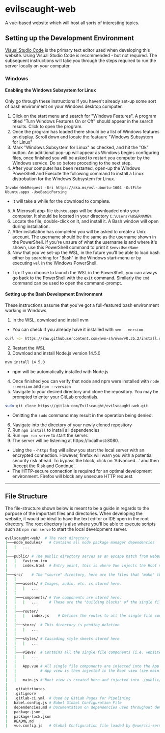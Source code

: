 # evilscaught-web

A vue-based website which will host all sorts of interesting topics.   


## Setting up the Development Environment
[Visual Studio Code](https://code.visualstudio.com/) is the primary text editor used when developing this website.  Using Visual Studio Code is recommended - but not required.  The subsequent instructions will take you through the steps required to run the server locally on your computer.

### Windows

#### Enabling the Windows Subsystem for Linux
Only go through these instructions if you haven't already set-up some sort of bash environment on your Windows desktop computer.

1. Click on the start menu and search for "Windows Features". A program titled "Turn Windows Features On or Off" should appear in the search results.  Click to open the program. 
2. Once the program has loaded there should be a list of Windows features on display. Scroll down and locate the feataure "Windows Subsystem for Linux"
3. Mark "Windows Subsystem for Linux" as checked, and hit the "Ok" button. An additional pop-up will appear as Windows begins configuring files, once finished you will be asked to restart you computer by the Windows service. Do so before proceding to the next step.   
4. After your computer has been restarted, open-up the Windows PowerShell and Execute the following command to install a Linux distrobution for the Windows Subsystem for Linux.
```
Invoke-WebRequest -Uri https://aka.ms/wsl-ubuntu-1604 -OutFile Ubuntu.appx -UseBasicParsing
```
- It will take a while for the download to complete.
5. A Microsoft app-file `Ubuntu.appx` will be downloaded onto your computer.  It should be located in your 
directory `C:\Users\%USERNAME%` 
6. Locate the file, double-click on it, and install it. A Bash window will open during installation.
7. After installation has completed you will be asked to create a Unix account.  The username should be the same as the username shown in the PowerShell.  If you're unsure of what the username is and where it's shown, use this PowerShell command to print it `$env:UserName`
8. Now that you've set-up the WSL, in the future you'll be able to load bash either by searching for "Bash" in the Windows start-menu or by executing `wsl` in the Windows PowerShell.
- Tip: If you choose to launch the WSL in the PowerShell, you can always go back to the PowerShell with the `exit` command. Similarly the `cmd` command can be used to open the command-prompt.



#### Setting up the Bash Development Environment
These instructions assume that you've got a full-featured bash environment working in Windows.

1. In the WSL, download and install nvm
- You can check if you already have it installed with `nvm --version`
```bash
curl -o- https://raw.githubusercontent.com/nvm-sh/nvm/v0.35.2/install.sh | bash
```
2. Restart the WSL 
3. Download and install Node.js version 14.5.0
```bash
nvm install 14.5.0
```
- npm will be automatically installed with Node.js
4. Once finished you can verify that node and npm were installed with `node --version` and `npm --version`  
5. Navigate to your desired directory and clone the repository.  You may be prompted to enter your GitLab credentials.
```bash
sudo git clone https://gitlab.com/Evilscaught/evilscaught-web.git
```
- Omitting the `sudo` command may result in the operation being denied.

6. Navigate into the directory of your newly cloned repository
7. Run `npm install` to install all dependencies
8. Run `npm run serve` to start the server.
9. The server will be listening at https://localhost:8080.
- Using the `--https` flag will allow you start the local server with an encrypted connection.  However, firefox will warn you with a potential security risk ahead.  To bypass the block, click on 'Advanced...' and then 'Accept the Risk and Continue'.
- The HTTP-secure connection is required for an optimal development environment. Firefox will block any unsecure HTTP request.
---
## File Structure 
The file-structure shown below is meant to be a guide in regards to the purpose of the important files and directories.  When developing the website, it would be ideal to have the text editor or IDE open in the root directory. The root directory is also where you'll be able to execute scripts such as `npm run serve` to start the local development server.

```bash
evilscaught-web/  # The root directory
|───node_modules/   # Contains all node package manager dependencies
|   |   ...
|
|───public/ # The public directory serves as an escape hatch from webpack
|   |   favicon.ico
|   |   index.html  # Entry point, this is where Vue injects the Root view 
|
|───src/    # The "source" directory, here are the files that "make" the website. 
|   |
|   |───assets/ # Images, audio, etc. is stored here.
|   |   |   ...
|   |   
|   |───components/ # Vue components are stored here.  
|   |   |   ...     # These are the "building blocks" of the single file components
|   |
|   |───router/
|   |   |   index.js    # Defines the routes to all the single file components
|   |
|   |───store/  # This directory is pending deletion
|   |   |   ...
|   |   
|   |───styles/ # Cascading style sheets stored here
|   |   |   ...
|   |   
|   |───views/  # Contains all the single file components (i.e. website pages)
|   |   |   ...
|   |
|   |   App.vue # All single file components are injected into the App view. 
|   |           # App view is then injected in the Root view (see main.js below)
|   |
|   |   main.js # Root view is created here and injected into ./public/index.html
|
|   .gitattributes
|   .gitignore
|   .gitlab-ci.yml  # Used by GitLab Pages for Pipelining
|   babel.config.js # Babel Global Configuration File
|   dependencies.md # Documentation on dependencies used throughout development
|   package.json 
|   package-lock.json
|   README.md
|   vue.config.js   # Global Configuration file loaded by @vue/cli-service
```